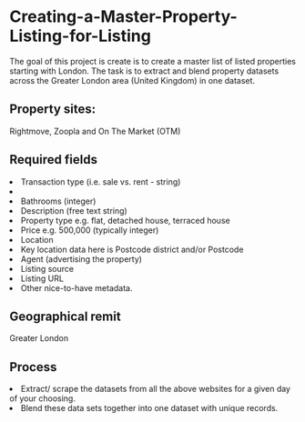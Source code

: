 # Creating-a-Master-Property-Listing-for-Listing
The goal of this project is create is to create a master list of listed properties starting with London. The task is to extract and blend property datasets across the Greater London area (United Kingdom) in one dataset.

## Property sites: 
Rightmove, Zoopla and On The Market (OTM)

## Required fields
<li>Transaction type (i.e. sale vs. rent - string)</li>
<li><Bedrooms (integer)</li>
<li>Bathrooms (integer)</li>
<li>Description (free text string)</li>
<li>Property type e.g. flat, detached house, terraced house</li>
<li>Price e.g. 500,000 (typically integer)</li>
<li>Location</li>
<li>Key location data here is Postcode district and/or Postcode</li>
<li>Agent (advertising the property)</li>
<li>Listing source</li>
<li>Listing URL</li>
<li>Other nice-to-have metadata.</li>

## Geographical remit
Greater London

## Process
<li>Extract/ scrape the datasets from all the above websites for a given day of your choosing.</li>
<li>Blend these data sets together into one dataset with unique records.</li>
